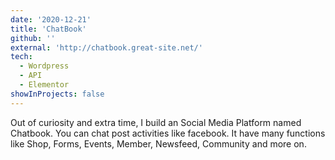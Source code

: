 ```yaml
---
date: '2020-12-21'
title: 'ChatBook'
github: ''
external: 'http://chatbook.great-site.net/'
tech:
  - Wordpress
  - API
  - Elementor
showInProjects: false
---
```


Out of curiosity and extra time, I build an Social Media Platform named Chatbook. You can chat post activities like facebook. It have many functions like Shop, Forms, Events, Member, Newsfeed, Community and more on.